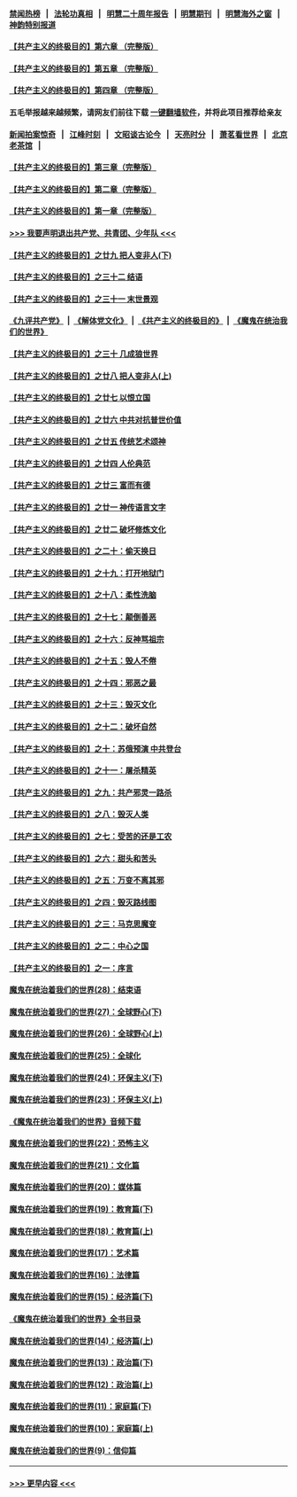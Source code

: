 #### [禁闻热榜](热点新闻.md?=0)  &nbsp;&nbsp;|&nbsp;&nbsp; [法轮功真相](https://github.com/gfw-breaker/truth/blob/master/README.md?=0) &nbsp;&nbsp;|&nbsp;&nbsp; [明慧二十周年报告](https://github.com/gfw-breaker/mh-reports/blob/master/README.md?=0) &nbsp;&nbsp;|&nbsp;&nbsp;[明慧期刊](https://github.com/gfw-breaker/mh-qikan) &nbsp;&nbsp;|&nbsp;&nbsp; [明慧海外之窗](https://github.com/gfw-breaker/mh-news/blob/master/README.md?=0) &nbsp;&nbsp;|&nbsp;&nbsp; [神韵特别报道](https://github.com/gfw-breaker/mh-news/blob/master/shenyun.md?=0)
#### [【共产主义的终极目的】第六章 （完整版）](../pages/nsc422/n11428913.md?t=03071002) 
#### [【共产主义的终极目的】第五章 （完整版）](../pages/nsc422/n11428912.md?t=03071002) 
#### [【共产主义的终极目的】第四章 （完整版）](../pages/nsc422/n11428907.md?t=03071002) 
#### 五毛举报越来越频繁，请网友们前往下载 [一键翻墙软件](https://github.com/gfw-breaker/ssr-accounts)，并将此项目推荐给亲友
#### [新闻拍案惊奇](https://github.com/gfw-breaker/banned-news/blob/master/pages/link4.md) &nbsp;&nbsp;|&nbsp;&nbsp; [江峰时刻](https://github.com/gfw-breaker/banned-news/blob/master/pages/link4.md) &nbsp;&nbsp;|&nbsp;&nbsp; [文昭谈古论今](https://github.com/gfw-breaker/banned-news/blob/master/pages/link4.md) &nbsp;&nbsp;|&nbsp;&nbsp; [天亮时分](https://github.com/gfw-breaker/banned-news/blob/master/pages/link4.md) &nbsp;&nbsp;|&nbsp;&nbsp; [萧茗看世界](https://github.com/gfw-breaker/banned-news/blob/master/pages/link4.md) &nbsp;&nbsp;|&nbsp;&nbsp; [北京老茶馆](https://github.com/gfw-breaker/banned-news/blob/master/pages/link4.md) &nbsp;&nbsp;|&nbsp;&nbsp; 
#### [【共产主义的终极目的】第三章（完整版）](../pages/nsc422/n11428848.md?t=03071002) 
#### [【共产主义的终极目的】第二章（完整版）](../pages/nsc422/n11428831.md?t=03071002) 
#### [【共产主义的终极目的】第一章（完整版）](../pages/nsc422/n11417651.md?t=03071002) 
#### [>>> 我要声明退出共产党、共青团、少年队 <<<](https://github.com/begood0513/goodnews/blob/master/quit/letter.md) 
#### [【共产主义的终极目的】之廿九 把人变非人(下)](../pages/nsc422/n11344140.md?t=03071002) 
#### [【共产主义的终极目的】之三十二 结语](../pages/nsc422/n11360535.md?t=03071002) 
#### [【共产主义的终极目的】之三十一 末世景观](../pages/nsc422/n11351129.md?t=03071002) 
#### [《九评共产党》](https://github.com/begood0513/9ping.md/blob/master/README.md) &nbsp;|&nbsp; [《解体党文化》](../../../../jtdwh.md/blob/master/README.md)  &nbsp;|&nbsp; [《共产主义的终极目的》](../../../../gczydzjmd.md/blob/master/README.md) &nbsp;|&nbsp; [《魔鬼在统治我们的世界》](../../../../mgztzwmdsj.md/blob/master/README.md) 
#### [【共产主义的终极目的】之三十 几成狼世界](../pages/nsc422/n11348280.md?t=03071002) 
#### [【共产主义的终极目的】之廿八 把人变非人(上)](../pages/nsc422/n11340492.md?t=03071002) 
#### [【共产主义的终极目的】之廿七 以恨立国](../pages/nsc422/n11336944.md?t=03071002) 
#### [【共产主义的终极目的】之廿六 中共对抗普世价值](../pages/nsc422/n11324785.md?t=03071002) 
#### [【共产主义的终极目的】之廿五 传统艺术颂神](../pages/nsc422/n11296396.md?t=03071002) 
#### [【共产主义的终极目的】之廿四 人伦典范](../pages/nsc422/n11296397.md?t=03071002) 
#### [【共产主义的终极目的】之廿三 富而有德](../pages/nsc422/n11283598.md?t=03071002) 
#### [【共产主义的终极目的】之廿一 神传语言文字](../pages/nsc422/n11263265.md?t=03071002) 
#### [【共产主义的终极目的】之廿二 破坏修炼文化](../pages/nsc422/n11245728.md?t=03071002) 
#### [【共产主义的终极目的】之二十：偷天换日](../pages/nsc422/n11238846.md?t=03071002) 
#### [【共产主义的终极目的】之十九：打开地狱门](../pages/nsc422/n11206376.md?t=03071002) 
#### [【共产主义的终极目的】之十八：柔性洗脑](../pages/nsc422/n11199994.md?t=03071002) 
#### [【共产主义的终极目的】之十七：颠倒善恶](../pages/nsc422/n11179782.md?t=03071002) 
#### [【共产主义的终极目的】之十六：反神骂祖宗](../pages/nsc422/n11166798.md?t=03071002) 
#### [【共产主义的终极目的】之十五：毁人不倦](../pages/nsc422/n11166792.md?t=03071002) 
#### [【共产主义的终极目的】之十四：邪恶之最](../pages/nsc422/n11150249.md?t=03071002) 
#### [【共产主义的终极目的】之十三：毁灭文化](../pages/nsc422/n11135227.md?t=03071002) 
#### [【共产主义的终极目的】之十二：破坏自然](../pages/nsc422/n11135214.md?t=03071002) 
#### [【共产主义的终极目的】之十：苏俄预演 中共登台](../pages/nsc422/n11118424.md?t=03071002) 
#### [【共产主义的终极目的】之十一：屠杀精英](../pages/nsc422/n11118442.md?t=03071002) 
#### [【共产主义的终极目的】之九：共产邪灵一路杀](../pages/nsc422/n11114139.md?t=03071002) 
#### [【共产主义的终极目的】之八：毁灭人类](../pages/nsc422/n11108503.md?t=03071002) 
#### [【共产主义的终极目的】之七：受苦的还是工农](../pages/nsc422/n11101809.md?t=03071002) 
#### [【共产主义的终极目的】之六：甜头和苦头](../pages/nsc422/n11096971.md?t=03071002) 
#### [【共产主义的终极目的】之五：万变不离其邪](../pages/nsc422/n11091285.md?t=03071002) 
#### [【共产主义的终极目的】之四：毁灭路线图](../pages/nsc422/n11086284.md?t=03071002) 
#### [【共产主义的终极目的】之三：马克思魔变](../pages/nsc422/n11061941.md?t=03071002) 
#### [【共产主义的终极目的】之二：中心之国](../pages/nsc422/n11047728.md?t=03071002) 
#### [【共产主义的终极目的】之一：序言](../pages/nsc422/n11086077.md?t=03071002) 
#### [魔鬼在统治着我们的世界(28)：结束语](../pages/nsc422/n10936246.md?t=03071002) 
#### [魔鬼在统治着我们的世界(27)：全球野心(下)](../pages/nsc422/n10928319.md?t=03071002) 
#### [魔鬼在统治着我们的世界(26)：全球野心(上)](../pages/nsc422/n10900318.md?t=03071002) 
#### [魔鬼在统治着我们的世界(25)：全球化](../pages/nsc422/n10788205.md?t=03071002) 
#### [魔鬼在统治着我们的世界(24)：环保主义(下)](../pages/nsc422/n10695307.md?t=03071002) 
#### [魔鬼在统治着我们的世界(23)：环保主义(上)](../pages/nsc422/n10688613.md?t=03071002) 
#### [《魔鬼在统治着我们的世界》音频下载](../pages/nsc422/n10635553.md?t=03071002) 
#### [魔鬼在统治着我们的世界(22)：恐怖主义](../pages/nsc422/n10614727.md?t=03071002) 
#### [魔鬼在统治着我们的世界(21)：文化篇](../pages/nsc422/n10597706.md?t=03071002) 
#### [魔鬼在统治着我们的世界(20)：媒体篇](../pages/nsc422/n10586579.md?t=03071002) 
#### [魔鬼在统治着我们的世界(19)：教育篇(下)](../pages/nsc422/n10564808.md?t=03071002) 
#### [魔鬼在统治着我们的世界(18)：教育篇(上)](../pages/nsc422/n10526970.md?t=03071002) 
#### [魔鬼在统治着我们的世界(17)：艺术篇](../pages/nsc422/n10499093.md?t=03071002) 
#### [魔鬼在统治着我们的世界(16)：法律篇](../pages/nsc422/n10485969.md?t=03071002) 
#### [魔鬼在统治着我们的世界(15)：经济篇(下)](../pages/nsc422/n10469975.md?t=03071002) 
#### [《魔鬼在统治着我们的世界》全书目录](../pages/nsc422/n10464261.md?t=03071002) 
#### [魔鬼在统治着我们的世界(14)：经济篇(上)](../pages/nsc422/n10457370.md?t=03071002) 
#### [魔鬼在统治着我们的世界(13)：政治篇(下)](../pages/nsc422/n10448270.md?t=03071002) 
#### [魔鬼在统治着我们的世界(12)：政治篇(上)](../pages/nsc422/n10444576.md?t=03071002) 
#### [魔鬼在统治着我们的世界(11)：家庭篇(下)](../pages/nsc422/n10440961.md?t=03071002) 
#### [魔鬼在统治着我们的世界(10)：家庭篇(上)](../pages/nsc422/n10435448.md?t=03071002) 
#### [魔鬼在统治着我们的世界(9)：信仰篇](../pages/nsc422/n10432159.md?t=03071002) 

----
#### [ >>> 更早内容 <<< ](../indexes/nsc422-earlier.md)
